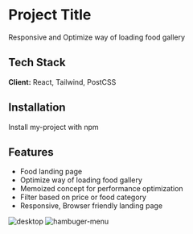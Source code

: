 # Project Title

Responsive and Optimize way of loading food gallery

## Tech Stack

**Client:** React, Tailwind, PostCSS

## Installation

Install my-project with npm

## Features

- Food landing page
- Optimize way of loading food gallery
- Memoized concept for performance optimization
- Filter based on price or food category
- Responsive, Browser friendly landing page

![desktop](https://github.com/ss-adeptpro/food-landing-page/assets/11929132/f86f1598-b2f1-4a03-acdf-74407efb3e03)
![hambuger-menu](https://github.com/ss-adeptpro/food-landing-page/assets/11929132/58c9c8cc-263a-4b19-bccb-f166310bf679)

